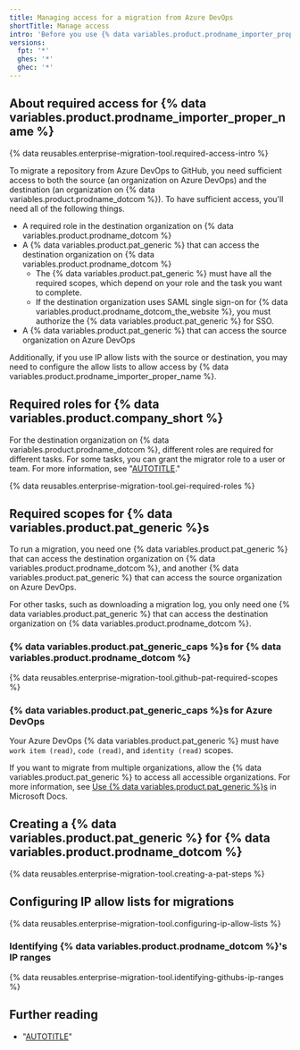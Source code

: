 ```yaml
---
title: Managing access for a migration from Azure DevOps
shortTitle: Manage access
intro: 'Before you use {% data variables.product.prodname_importer_proper_name %}, make sure you have appropriate access to both the source and destination of your migration.'
versions:
  fpt: '*'
  ghes: '*'
  ghec: '*'
---
```


## About required access for {% data variables.product.prodname_importer_proper_name %}

{% data reusables.enterprise-migration-tool.required-access-intro %}

To migrate a repository from Azure DevOps to GitHub, you need sufficient access to both the source (an organization on Azure DevOps) and the destination (an organization on {% data variables.product.prodname_dotcom %}). To have sufficient access, you'll need all of the following things.
- A required role in the destination organization on {% data variables.product.prodname_dotcom %}
- A {% data variables.product.pat_generic %} that can access the destination organization on {% data variables.product.prodname_dotcom %}
  - The {% data variables.product.pat_generic %} must have all the required scopes, which depend on your role and the task you want to complete.
  - If the destination organization uses SAML single sign-on for {% data variables.product.prodname_dotcom_the_website %}, you must authorize the {% data variables.product.pat_generic %} for SSO.
- A {% data variables.product.pat_generic %} that can access the source organization on Azure DevOps

Additionally, if you use IP allow lists with the source or destination, you may need to configure the allow lists to allow access by {% data variables.product.prodname_importer_proper_name %}.

## Required roles for {% data variables.product.company_short %}

For the destination organization on {% data variables.product.prodname_dotcom %}, different roles are required for different tasks. For some tasks, you can grant the migrator role to a user or team. For more information, see "[AUTOTITLE](/migrations/using-github-enterprise-importer/preparing-to-migrate-with-github-enterprise-importer/granting-the-migrator-role-for-github-enterprise-importer)."

{% data reusables.enterprise-migration-tool.gei-required-roles %}

## Required scopes for {% data variables.product.pat_generic %}s

To run a migration, you need one {% data variables.product.pat_generic %} that can access the destination organization on {% data variables.product.prodname_dotcom %}, and another {% data variables.product.pat_generic %} that can access the source organization on Azure DevOps.

For other tasks, such as downloading a migration log, you only need one {% data variables.product.pat_generic %} that can access the destination organization on {% data variables.product.prodname_dotcom %}.

### {% data variables.product.pat_generic_caps %}s for {% data variables.product.prodname_dotcom %}

{% data reusables.enterprise-migration-tool.github-pat-required-scopes %}

### {% data variables.product.pat_generic_caps %}s for Azure DevOps

Your Azure DevOps {% data variables.product.pat_generic %} must have `work item (read)`, `code (read)`, and `identity (read)` scopes.

If you want to migrate from multiple organizations, allow the {% data variables.product.pat_generic %} to access all accessible organizations. For more information, see [Use {% data variables.product.pat_generic %}s](https://docs.microsoft.com/en-us/azure/devops/organizations/accounts/use-personal-access-tokens-to-authenticate?view=azure-devops&tabs=preview-page#create-a-pat) in Microsoft Docs.

## Creating a {% data variables.product.pat_generic %} for {% data variables.product.prodname_dotcom %}

{% data reusables.enterprise-migration-tool.creating-a-pat-steps %}

## Configuring IP allow lists for migrations

{% data reusables.enterprise-migration-tool.configuring-ip-allow-lists %}

### Identifying {% data variables.product.prodname_dotcom %}'s IP ranges

{% data reusables.enterprise-migration-tool.identifying-githubs-ip-ranges %}

## Further reading

- "[AUTOTITLE](/organizations/managing-peoples-access-to-your-organization-with-roles/roles-in-an-organization)"
